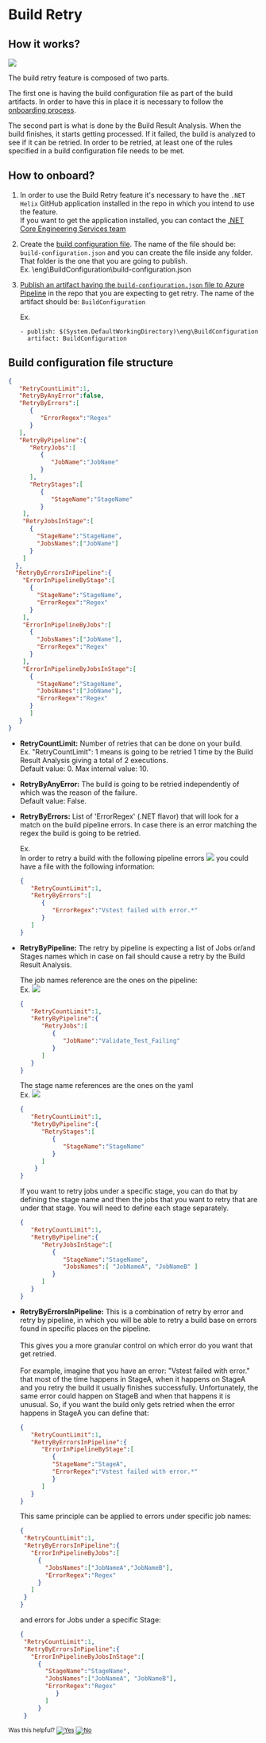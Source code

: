 # Build Retry

## How it works?
![](./Resources/BuildRetryWorkflow.png?raw=true)

The build retry feature is composed of two parts.

The first one is having the build configuration file as part of the build artifacts. In order to have this in place it is necessary to follow the [onboarding process](#how-to-onboard).

The second part is what is done by the Build Result Analysis. When the build finishes, it starts getting processed. If it failed, the build is analyzed to see if it can be retried. In order to be retried, at least one of the rules specified in a build configuration file needs to be met. 
## How to onboard?
1. In order to use the Build Retry feature it's necessary to have the `.NET Helix` GitHub application installed in the repo in which you intend to use the feature. </br>
If you want to get the application installed, you can contact the [.NET Core Engineering Services team](https://dev.azure.com/dnceng/internal/_wiki/wikis/DNCEng%20Services%20Wiki/107/How-to-get-a-hold-of-Engineering-Servicing)


1. Create the [build configuration file](#Build-configuration-file-structure). The name of the file should be: `build-configuration.json` and you can create the file inside any folder. That folder is the one that you are going to publish. </br>
Ex. \eng\BuildConfiguration\build-configuration.json
1. [Publish an artifact having the `build-configuration.json` file to Azure Pipeline](https://docs.microsoft.com/en-us/azure/devops/pipelines/artifacts/pipeline-artifacts) in the repo that you are expecting to get retry. The name of the artifact should be: `BuildConfiguration`

	Ex.
	``` 
	- publish: $(System.DefaultWorkingDirectory)\eng\BuildConfiguration
	  artifact: BuildConfiguration
	``` 

## Build configuration file structure
```json 
{
   "RetryCountLimit":1,
   "RetryByAnyError":false,
   "RetryByErrors":[
      {
         "ErrorRegex":"Regex"
      }
   ],
   "RetryByPipeline":{
      "RetryJobs":[
         {
            "JobName":"JobName"
         }
      ],
      "RetryStages":[
         {
            "StageName":"StageName"
         }
    ],
    "RetryJobsInStage":[
      {
        "StageName":"StageName",
        "JobsNames":["JobName"]
      }
    ]
  },
  "RetryByErrorsInPipeline":{
    "ErrorInPipelineByStage":[
      {
        "StageName":"StageName",
        "ErrorRegex":"Regex"
      }
    ],
    "ErrorInPipelineByJobs":[
      {
        "JobsNames":["JobName"],
        "ErrorRegex":"Regex"
      }
    ],
    "ErrorInPipelineByJobsInStage":[
      {
        "StageName":"StageName",
        "JobsNames":["JobName"],
        "ErrorRegex":"Regex"
      }
      ]
   }
}
```

- **RetryCountLimit:** Number of retries that can be done on your build. <br/> 
Ex. "RetryCountLimit": 1 means is going to be retried 1 time by the Build Result Analysis giving a total of 2 executions. <br> 
Default value: 0. Max internal value: 10.

- **RetryByAnyError:** The build is going to be retried independently of which was the reason of the failure. <br> 
Default value: False. 

- **RetryByErrors:** List of 'ErrorRegex' (.NET flavor) that will look for a match on the build pipeline errors. In case there is an error matching the regex the build is going to be retried.

	Ex.<br/>
	In order to retry a build with the following pipeline errors
	![](./Resources/PipelineErrorsExample.png?raw=true)
	you could have a file with the following information:
	```json 
    {
       "RetryCountLimit":1,
       "RetryByErrors":[
          {
             "ErrorRegex":"Vstest failed with error.*"
          }
       ]
    }
	```

- **RetryByPipeline:** The retry by pipeline is expecting a list of Jobs or/and Stages names which in case on fail should cause a retry by the Build Result Analysis.

	The job names reference are the ones on the pipeline:<br/>
	Ex. 
	![](./Resources/JobNameErrorsExample.png?raw=true)
	```json 
    {
       "RetryCountLimit":1,
       "RetryByPipeline":{
          "RetryJobs":[
             {
                "JobName":"Validate_Test_Failing"
             }
          ]
       }
    }
	```
	The stage name references are the ones on the yaml </br>
	Ex.
	![](./Resources/StageNameExample.png?raw=true)
	```json
    {
       "RetryCountLimit":1,
       "RetryByPipeline":{
          "RetryStages":[
             {
                "StageName":"StageName"
             }
          ]
        }
    }
	```
     If you want to retry jobs under a specific stage, you can do that by defining the stage name and then the jobs that you want to retry that are under that stage. You will need to define each stage separately. 
   ```json
   {
      "RetryCountLimit":1,
      "RetryByPipeline":{
         "RetryJobsInStage":[
            {
               "StageName":"StageName",
               "JobsNames":[ "JobNameA", "JobNameB" ]
            }
         ]
      }
   }
   ```
- **RetryByErrorsInPipeline:** This is a combination of retry by error and retry by pipeline, in which you will be able to retry a build base on errors found in specific places on the pipeline. <br>  
This gives you a more granular control on which error do you want that get retried.<br>  
For example, imagine that you have an error: "Vstest failed with error."  that most of the time happens in StageA, when it happens on StageA and you retry the build it usually finishes successfully. Unfortunately, the same error could happen on StageB and when that happens it is unusual. So, if you want the build only gets retried when the error happens in StageA you can define that: 

   ```json
   {
      "RetryCountLimit":1,
      "RetryByErrorsInPipeline":{
         "ErrorInPipelineByStage":[
            {
            "StageName":"StageA",
            "ErrorRegex":"Vstest failed with error.*"
            }
         ]
      }
   }
   ```

   This same principle can be applied to errors under specific job names: 

   ```json
  {
    "RetryCountLimit":1,
    "RetryByErrorsInPipeline":{
      "ErrorInPipelineByJobs":[
        {
          "JobsNames":["JobNameA","JobNameB"],
          "ErrorRegex":"Regex"
        }
      ]
    }
  }
   ```

   and errors for Jobs under a specific Stage:
   ```json
  {
    "RetryCountLimit":1,
    "RetryByErrorsInPipeline":{
      "ErrorInPipelineByJobsInStage":[
        {
          "StageName":"StageName",
          "JobsNames":["JobNameA", "JobNameB"],
          "ErrorRegex":"Regex"
             }
          ]
        }
    }
	```


<!-- Begin Generated Content: Doc Feedback -->
<sub>Was this helpful? [![Yes](https://helix.dot.net/f/ip/5?p=Documentation%5CProjects%5CBuild%20Analysis%5CBuildRetryOnboard.md)](https://helix.dot.net/f/p/5?p=Documentation%5CProjects%5CBuild%20Analysis%5CBuildRetryOnboard.md) [![No](https://helix.dot.net/f/in)](https://helix.dot.net/f/n/5?p=Documentation%5CProjects%5CBuild%20Analysis%5CBuildRetryOnboard.md)</sub>
<!-- End Generated Content-->
